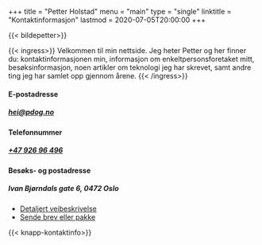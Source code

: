 +++
title = "Petter Holstad"
menu = "main"
type = "single"
linktitle = "Kontaktinformasjon"
lastmod = 2020-07-05T20:00:00
+++

{{< bildepetter>}}

{{< ingress>}}
Velkommen til min nettside. Jeg heter Petter og her finner du: kontaktinformasjonen min, informasjon om enkeltpersonsforetaket mitt, besøksinformasjon, noen artikler om teknologi jeg har skrevet, samt andre ting jeg har samlet opp gjennom årene.
{{< /ingress>}}

#### E-postadresse

##### hei@pdog.no

#### Telefonnummer

##### [+47&nbsp;926&nbsp;96&nbsp;496](tel:+4792696496)

#### Besøks- og postadresse

##### Ivan Bjørndals gate 6, 0472 Oslo

- [Detaljert veibeskrivelse](visit)  
- [Sende brev eller pakke](ticket.pdog.no)

{{< knapp-kontaktinfo>}}
